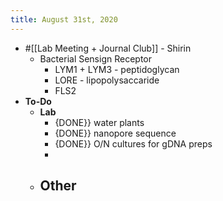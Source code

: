 ```yaml
---
title: August 31st, 2020
---
```


- #[[Lab Meeting + Journal Club]] - Shirin
	- Bacterial Sensign Receptor
		- LYM1 + LYM3 - peptidoglycan
		- LORE - lipopolysaccaride
		- FLS2
- **To-Do**
	- **Lab**
		- {DONE}} water plants
		- {DONE}} nanopore sequence
		- {DONE}} O/N cultures for gDNA preps
		-
	- **Other**
		-